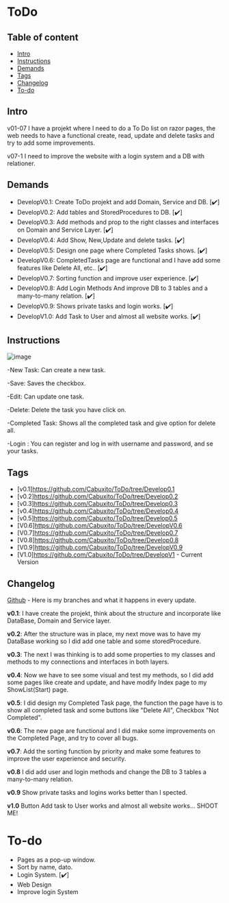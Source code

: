 # ToDo

## Table of content

* [Intro](#Intro)
* [Instructions](#Instructions)
* [Demands](#Demands)
* [Tags](#Tags)
* [Changelog](#Changelog)
* [To-do](#To-do)


## Intro

v01-07
I have a projekt where I need to do a To Do list on razor pages, the web needs to have a functional create, read, update and delete tasks and try to add some
improvements.

v07-1
I need to improve the website with a login system and a DB with relationer.

## Demands 

<ul>
  <li> DevelopV0.1: Create ToDo projekt and add Domain, Service and DB. [✔️]</li> 
  <li> DevelopV0.2: Add tables and StoredProcedures to DB. [✔️]</li> 
  <li> DevelopV0.3: Add methods and prop to the right classes and interfaces on Domain and Service Layer. [✔️]</li>
  <li> DevelopV0.4: Add Show, New,Update and delete tasks. [✔️]</li>
  <li> DevelopV0.5: Design one page where Completed Tasks shows. [✔️]</li>
  <li> DevelopV0.6: CompletedTasks page are functional and I have add some features like Delete All, etc.. [✔️]</li>
  <li> DevelopV0.7: Sorting function and improve user experience. [✔️]</li>
  <li> DevelopV0.8: Add Login Methods And improve DB to 3 tables and a many-to-many relation. [✔️]</li>
  <li> DevelopV0.9: Shows private tasks and login works. [✔️]</li>
  <li> DevelopV1.0: Add Task to User and almost all website works. [✔️]</li>
</ul>

## Instructions

![image](https://user-images.githubusercontent.com/89253662/194400237-6972b8f8-a585-43f3-b48f-e0422ee08d68.png)

-New Task: Can create a new task.

-Save: Saves the checkbox.

-Edit: Can update one task.

-Delete: Delete the task you have click on.

-Completed Task: Shows all the completed task and give option for delete all.

-Login : You can register and log in with username and password, and se your tasks.

## Tags

* [v0.1]https://github.com/Cabuxito/ToDo/tree/Develop0.1
* [v0.2]https://github.com/Cabuxito/ToDo/tree/Develop0.2
* [v0.3]https://github.com/Cabuxito/ToDo/tree/Develop0.3
* [v0.4]https://github.com/Cabuxito/ToDo/tree/Develop0.4
* [v0.5]https://github.com/Cabuxito/ToDo/tree/Develop0.5 
* [V0.6]https://github.com/Cabuxito/ToDo/tree/DevelopV0.6
* [V0.7]https://github.com/Cabuxito/ToDo/tree/Develop0.7
* [V0.8]https://github.com/Cabuxito/ToDo/tree/Develop0.8
* [V0.9]https://github.com/Cabuxito/ToDo/tree/DevelopV0.9
* [V1.0]https://github.com/Cabuxito/ToDo/tree/DevelopV1 - Current Version

## Changelog

[Github](https://github.com/Cabuxito/ToDo/branches) - Here is my branches and what it happens in every update.

**v0.1**:
I have create the projekt, think about the structure and incorporate like DataBase, Domain and Service layer.

**v0.2**:
After the structure was in place, my next move was to have my DataBase working so I did add one table and some storedProcedure.

**v0.3**: 
The next I was thinking is to add some properties to my classes and methods to my connections and interfaces in both layers.

**v0.4**:
Now we have to see some visual and test my methods, so I did add some pages like create and update, and have modify Index page to my ShowList(Start) page.

**v0.5**:
I did design my Completed Task page, the function the page have is to show all completed task and some buttons like "Delete All", Checkbox "Not Completed".

**v0.6**:
The new page are functional and I did make some improvements on the Completed Page, and try to cover all bugs.

**v0.7**:
Add the sorting function by priority and make some features to improve the user experience and security.

**v0.8**
I did add user and login methods and change the DB to 3 tables a many-to-many relation.

**v0.9**
Show private tasks and logins works better than I spected.

**v1.0**
Button Add task to User works and almost all website works... SHOOT ME!


# To-do
* Pages as a pop-up window.
* Sort by name, dato.
* Login System. [✔️]
* Web Design
* Improve login System
